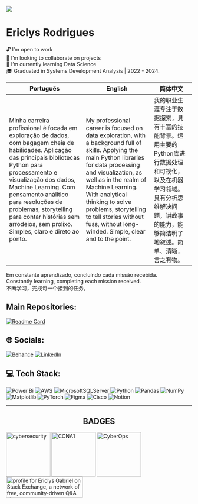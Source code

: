[![](https://visitcount.itsvg.in/api?id=gaberibr&icon=3&color=2)](https://visitcount.itsvg.in)
# Ericlys Rodrigues
🔓 I’m open to work <br> 🤝 I’m looking to collaborate on projects <br> 🌱 I’m currently learning Data Science <br> 🎓 Graduated in Systems Development Analysis | 2022 - 2024.

| Português | English | 简体中文|
|-----------|---------|---------|
| Minha carreira profissional é focada em exploração de dados, com bagagem cheia de habilidades. Aplicação das principais bibliotecas Python para processamento e visualização dos dados, Machine Learning. Com pensamento análitico para resoluções de problemas, storytelling para contar histórias sem arrodeios, sem prolixo. Simples, claro e direto ao ponto. | My professional career is focused on data exploration, with a background full of skills. Applying the main Python libraries for data processing and visualization, as well as in the realm of Machine Learning. With analytical thinking to solve problems, storytelling to tell stories without fuss, without long-winded. Simple, clear and to the point. | 我的职业生涯专注于数据探索，具有丰富的技能背景。运用主要的Python库进行数据处理和可视化，以及在机器学习领域。具有分析思维解决问题，讲故事的能力，能够简洁明了地叙述。简单、清晰，言之有物。|

Em constante aprendizado, concluíndo cada missão recebida. <br> Constantly learning, completing each mission received. <br> 不断学习，完成每一个接到的任务。
## Main Repositories:
[![Readme Card](https://github-readme-stats.vercel.app/api/pin/?username=gaberibr&repo=Cases_DataAnalysis\&title_color=fff\&icon_color=f9f9f9\&text_color=9f9f9f\&bg_color=151515)](https://github.com/gaberibr/Cases_DataAnalysis)
## 🌐 Socials:
[![Behance](https://img.shields.io/badge/Behance-1769ff?logo=behance&logoColor=white)](https://behance.net/gaberi) [![LinkedIn](https://img.shields.io/badge/LinkedIn-%230077B5.svg?logo=linkedin&logoColor=white)](https://linkedin.com/in/ericlysgabriel/) 

## 💻 Tech Stack:
![Power Bi](https://img.shields.io/badge/power_bi-F2C811?style=plastic&logo=powerbi&logoColor=black) ![AWS](https://img.shields.io/badge/AWS-%23FF9900.svg?style=plastic&logo=amazon-aws&logoColor=white) ![MicrosoftSQLServer](https://img.shields.io/badge/Microsoft%20SQL%20Server-CC2927?style=plastic&logo=microsoft%20sql%20server&logoColor=white) ![Python](https://img.shields.io/badge/python-3670A0?style=plastic&logo=python&logoColor=ffdd54) ![Pandas](https://img.shields.io/badge/pandas-%23150458.svg?style=plastic&logo=pandas&logoColor=white) ![NumPy](https://img.shields.io/badge/numpy-%23013243.svg?style=plastic&logo=numpy&logoColor=white) ![Matplotlib](https://img.shields.io/badge/Matplotlib-%23ffffff.svg?style=plastic&logo=Matplotlib&logoColor=black) ![PyTorch](https://img.shields.io/badge/PyTorch-%23EE4C2C.svg?style=plastic&logo=PyTorch&logoColor=white)  ![Figma](https://img.shields.io/badge/figma-%23F24E1E.svg?style=plastic&logo=figma&logoColor=white) ![Cisco](https://img.shields.io/badge/cisco-%23049fd9.svg?style=plastic&logo=cisco&logoColor=black) ![Notion](https://img.shields.io/badge/Notion-%23000000.svg?style=plastic&logo=notion&logoColor=white)
<hr>
</div>
  <div>
  <h2 align="center">BADGES</h2>
  <a href= "https://www.credly.com/badges/a683039c-a18d-4628-8b73-61fe8ed4539d/public_url"> 
  <img align="left" src= "https://images.credly.com/size/340x340/images/054913b2-e271-49a2-a1a4-9bf1c1f9a404/CyberEssentials.png" width = 120px alt = "cybersecurity">
  <a href= "https://www.credly.com/badges/d9deecce-5826-4978-bcdc-1f033c64514a/public_url"> 
  <img align="left" src= "https://images.credly.com/size/340x340/images/70d71df5-f3dc-4380-9b9d-f22513a70417/CCNAITN__1_.png" width = 120px alt = "CCNA1">
  <a href= "https://www.credly.com/badges/8d0b7fa7-64ad-4f48-8ded-87d18129b235/public_url"> 
  <img align="left" src= "https://images.credly.com/size/340x340/images/53f37f83-04a1-4935-9b1e-21a99cc6e1b2/CyberOpsAssoc.png" width = 120px alt = "CyberOps">
    <a href="https://stackexchange.com/users/28978237/ericlys-gabriel"><img src="https://stackexchange.com/users/flair/28978237.png" width="208" height="58" alt="profile for Ericlys Gabriel on Stack Exchange, a network of free, community-driven Q&amp;A sites" title="profile for Ericlys Gabriel on Stack Exchange, a network of free, community-driven Q&amp;A sites" /></a>
</div>
<!-- Proudly created with GPRM ( https://gprm.itsvg.in ) -->
